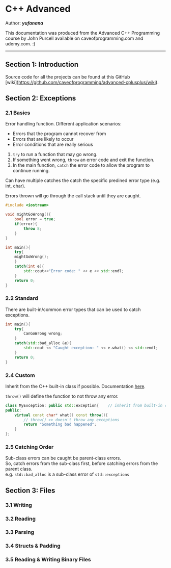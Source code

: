 # C++ Advanced

Author: __*yufanana*__

This documentation was produced from the Advanced C++ Programming course by John Purcell available on caveofprogramming.com and udemy.com. :)
</br>
____

## Section 1: Introduction

Source code for all the projects can be found at this GitHub [wiki])https://github.com/caveofprogramming/advanced-cplusplus/wiki).

## Section 2: Exceptions

### 2.1 Basics
Error handling function. Different application scenarios: <br>
- Errors that the program cannot recover from
- Errors that are likely to occur
- Error conditions that are really serious

1. `try` to run a function that may go wrong.<br>
2. If something went wrong, `throw` an error code and exit the function. <br>
3. In the main function, `catch` the error code to allow the program to continue running.

Can have multiple catches the catch the specific predined error type (e.g. int, char).

Errors thrown will go through the call stack until they are caught.

```c++
#include <iostream>

void mightGoWrong(){
    bool error = true;
    if(error){
        throw 8;
    }
}

int main(){
    try{
    mightGoWrong();
    }
    catch(int e){
        std::cout<<"Error code: " << e << std::endl;
    }
    return 0;
}
```

### 2.2 Standard

There are built-in/common error types that can be used to catch exceptions.  

```c++
int main(){
    try{
        CanGoWrong wrong;
    }
    catch(std::bad_alloc &e){
        std::cout << "Caught exception: " << e.what() << std::endl;
    }
    return 0;
}
```

### 2.4 Custom

Inherit from the C++ built-in class if possible. Documentation [here](https://en.cppreference.com/w/cpp/error/exception).

`throw()` will define the function to not throw any error.

``` c++
class MyException: public std::exception{    // inherit from built-in class
public:
    virtual const char* what() const throw(){ 
        // throw() >> doesn't throw any exceptions  
        return "Something bad happened";
    }
};
```

### 2.5 Catching Order

Sub-class errors can be caught be parent-class errors. <br>
So, catch errors from the sub-class first, before catching errors from the parent class. <br>
e.g. `std::bad_alloc` is a sub-class error of `std::exceptions`

## Section 3: Files

### 3.1 Writing


### 3.2 Reading


### 3.3 Parsing


### 3.4 Structs & Padding


### 3.5 Reading & Writing Binary Files